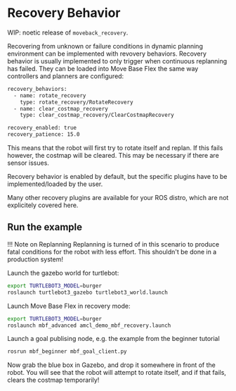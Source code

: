 # Recovery Behavior

WIP: noetic release of `moveback_recovery`.

Recovering from unknown or failure conditions in dynamic planning environment can be implemented with revovery behaviors. Recovery behavior is usually implemented to only trigger when continuous replanning has failed. They can be loaded into Move Base Flex the same way controllers and planners are configured:

```txt
recovery_behaviors:
  - name: rotate_recovery
    type: rotate_recovery/RotateRecovery
  - name: clear_costmap_recovery
    type: clear_costmap_recovery/ClearCostmapRecovery

recovery_enabled: true
recovery_patience: 15.0
```

This means that the robot will first try to rotate itself and replan. If this fails however, the costmap will be cleared. This may be necessary if there are sensor issues.

Recovery behavior is enabled by default, but the specific plugins have to be implemented/loaded by the user.

Many other recovery plugins are available for your ROS distro, which are not explicitely covered here.

## Run the example

!!! Note on Replanning
    Replanning is turned of in this scenario to produce fatal conditions for the robot with less effort. This shouldn't be done in a production system!

Launch the gazebo world for turtlebot:

```bash
export TURTLEBOT3_MODEL=burger
roslaunch turtlebot3_gazebo turtlebot3_world.launch
```

Launch Move Base Flex in recovery mode:

```bash
export TURTLEBOT3_MODEL=burger
roslaunch mbf_advanced amcl_demo_mbf_recovery.launch
```

Launch a goal publising node, e.g. the example from the beginner tutorial

```bash
rosrun mbf_beginner mbf_goal_client.py
```

Now grab the blue box in Gazebo, and drop it somewhere in front of the robot. You will see that the robot will attempt to rotate itself, and if that fails, clears the costmap temporarily!

